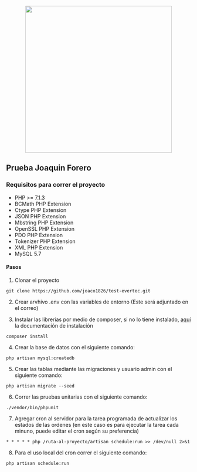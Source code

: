 <p align="center"><img src="https://www.evertecinc.com/images/evertec-logo.png" width="400"></p>

## Prueba Joaquin Forero

### Requisitos para correr el proyecto

- PHP >= 7.1.3
- BCMath PHP Extension
- Ctype PHP Extension
- JSON PHP Extension
- Mbstring PHP Extension
- OpenSSL PHP Extension
- PDO PHP Extension
- Tokenizer PHP Extension
- XML PHP Extension
- MySQL 5.7

#### Pasos

1. Clonar el proyecto 
```
git clone https://github.com/joaco1826/test-evertec.git
```

2. Crear arvhivo .env con las variables de entorno (Este será adjuntado en el correo)

3. Instalar las librerias por medio de composer, si no lo tiene instalado, [aquí](https://getcomposer.org/download/) la documentación de instalación
```
composer install
```

4. Crear la base de datos con el siguiente comando:
```
php artisan mysql:createdb
```

5. Crear las tablas mediante las migraciones y usuario admin con el siguiente comando:
```
php artisan migrate --seed
```

6. Correr las pruebas unitarias con el siguiente comando:
```
./vendor/bin/phpunit
```

7. Agregar cron al servidor para la tarea programada de actualizar los estados de las ordenes (en este caso es para ejecutar la tarea cada minuno, puede editar el cron según su preferencia)
```
* * * * * php /ruta-al-proyecto/artisan schedule:run >> /dev/null 2>&1
```

8. Para el uso local del cron correr el siguiente comando:
```
php artisan schedule:run
```
